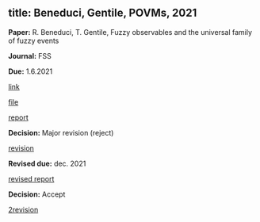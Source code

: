 title: Beneduci, Gentile, POVMs, 2021
---
**Paper:** R. Beneduci, T. Gentile, Fuzzy observables and the universal family of fuzzy events

**Journal:** FSS

**Due:** 1.6.2021

[link]()

[file](REF_beneduci2021/file.pdf)

[report](REF_beneduci2021/report.pdf)

**Decision:** Major revision (reject)

[revision](REF_beneduci2021/revision.pdf)

**Revised due:** dec. 2021

[revised report](REF_beneduci2021/revised_report.pdf)

**Decision:** Accept

[2revision](REF_beneduci2021/revision2.pdf)

